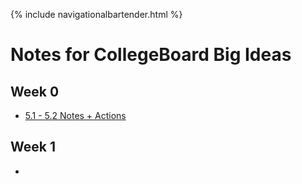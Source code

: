 {% include navigationalbartender.html %}

# Notes for CollegeBoard Big Ideas

## Week 0

- [5.1 - 5.2 Notes + Actions](https://github.com/JasonO12/jasonott-csp3/blob/main/notes/5idea12.md)

## Week 1

- 
